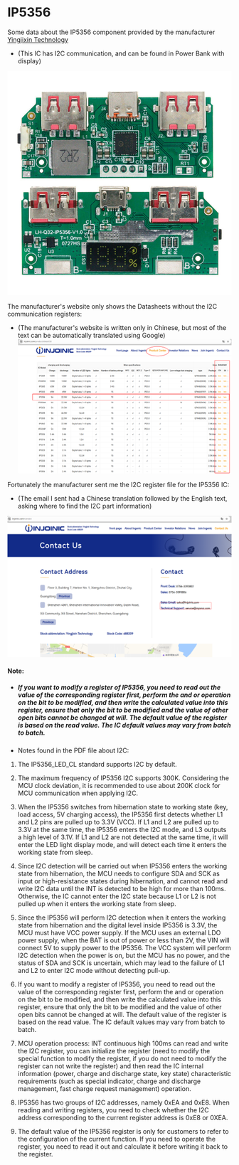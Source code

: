 # IP5356
Some data about the IP5356 component provided by the manufacturer [Yingjixin Technology](https://www.injoinic.com/)
- (This IC has I2C communication, and can be found in Power Bank with display)

![img](https://raw.githubusercontent.com/rtek1000/IP5356/refs/heads/main/Doc/IP5356_Power_Bank_board.jpg)

The manufacturer's website only shows the Datasheets without the I2C communication registers:
- (The manufacturer's website is written only in Chinese, but most of the text can be automatically translated using Google)
![img](https://raw.githubusercontent.com/rtek1000/IP5356/refs/heads/main/Doc/Datasheets.png)

Fortunately the manufacturer sent me the I2C register file for the IP5356 IC:
- (The email I sent had a Chinese translation followed by the English text, asking where to find the I2C part information)

![img](https://raw.githubusercontent.com/rtek1000/IP5356/refs/heads/main/Doc/Contact.png)

#### Note:

- ##### If you want to modify a register of IP5356, you need to read out the value of the corresponding register first, perform the and or operation on the bit to be modified, and then write the calculated value into this register, ensure that only the bit to be modified and the value of other open bits cannot be changed at will. The default value of the register is based on the read value. The IC default values may vary from batch to batch.

- Notes found in the PDF file about I2C:
1) The IP5356_LED_CL standard supports I2C by default.

2) The maximum frequency of IP5356 I2C supports 300K. Considering the MCU clock deviation, it is recommended to use about 200K clock for MCU communication when applying I2C.

3) When the IP5356 switches from hibernation state to working state (key, load access, 5V charging access), the IP5356 first detects whether L1 and L2 pins are pulled up to 3.3V (VCC). If L1 and L2 are pulled up to 3.3V at the same time, the IP5356 enters the I2C mode, and L3 outputs a high level of 3.1V. If L1 and L2 are not detected at the same time, it will enter the LED light display mode, and will detect each time it enters the working state from sleep.

4) Since I2C detection will be carried out when IP5356 enters the working state from hibernation, the MCU needs to configure SDA and SCK as input or high-resistance states during hibernation, and cannot read and write I2C data until the INT is detected to be high for more than 100ms. Otherwise, the IC cannot enter the I2C state because L1 or L2 is not pulled up when it enters the working state from sleep.

5) Since the IP5356 will perform I2C detection when it enters the working state from hibernation and the digital level inside IP5356 is 3.3V, the MCU must have VCC power supply. If the MCU uses an external LDO power supply, when the BAT is out of power or less than 2V, the VIN will connect 5V to supply power to the IP5356. The VCC system will perform I2C detection when the power is on, but the MCU has no power, and the status of SDA and SCK is uncertain, which may lead to the failure of L1
and L2 to enter I2C mode without detecting pull-up.

6) If you want to modify a register of IP5356, you need to read out the value of the corresponding register first, perform the and or operation on the bit to be modified, and then write the calculated value into this register, ensure that only the bit to be modified and the value of other open bits cannot be changed at will. The default value of the register is based on the read value. The IC default values may vary from batch to batch.

7) MCU operation process: INT continuous high 100ms can read and write the I2C register, you can initialize the register (need to modify the special function to modify the register, if you do not need to modify the register can not write the register) and then read the IC internal information (power, charge and discharge state, key state) characteristic requirements (such as special indicator, charge and discharge management, fast charge request management) operation.

8) IP5356 has two groups of I2C addresses, namely 0xEA and 0xE8. When reading and writing registers, you need to check whether the I2C address corresponding to the current register address is 0xE8 or 0XEA.

9) The default value of the IP5356 register is only for customers to refer to the configuration of the current function. If you need to operate the register, you need to read it out and calculate it before writing it back to the register.
